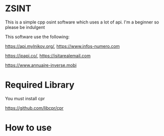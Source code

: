 # ZSINT
This is a simple cpp osint software  which uses a lot of api. I'm a beginner so please be indulgent

This software use the following:

https://api.mylnikov.org/, https://www.infos-numero.com

https://ipapi.co/, https://isitarealemail.com

https://www.annuaire-inverse.mobi

# Required Library
You must install cpr

https://github.com/libcpr/cpr

# How to use


